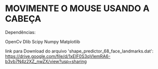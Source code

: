 # MOVIMENTE O MOUSE USANDO A CABEÇA
Dependências:

OpenCv
Dlib
Scipy
Numpy
Matplotlib


link para Download do arquivo 'shape_predictor_68_face_landmarks.dat':  https://drive.google.com/file/d/1xEIF0S3qVIemRA6-b3vb7N4z2XZ_nwZX/view?usp=sharing 
